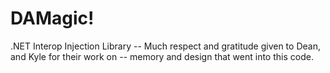 # DAMagic!
.NET Interop Injection Library
        -- Much respect and gratitude given to Dean, and Kyle for their work on
        -- memory and design that went into this code. 
